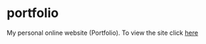 # portfolio
My personal online website (Portfolio). To view the site click [here](https://joelakwam.github.io/portfolio/)
